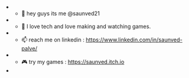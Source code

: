 * - 🐉 hey guys its me @saunved21
* - 🐨 I love tech and love making and watching games. 
* - 📫 reach me on linkedin : https://www.linkedin.com/in/saunved-palve/
* - 🎮 try my games : https://saunved.itch.io
* 
